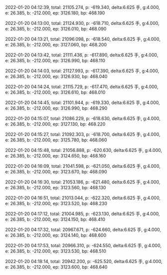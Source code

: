 2022-01-20 04:12:39, total: 21105.274, p: -619.340, delta:6.625 手, g:4.000, e: 26.385, b: -212.000, ep: 3126.180, bp: 468.190

2022-01-20 04:13:00, total: 21124.930, p: -618.710, delta:6.625 手, g:4.000, e: 26.385, b: -212.000, ep: 3126.010, bp: 468.090

2022-01-20 04:13:21, total: 21096.098, p: -618.540, delta:6.625 手, g:4.000, e: 26.385, b: -212.000, ep: 3127.060, bp: 468.200

2022-01-20 04:13:42, total: 21111.436, p: -617.890, delta:6.625 手, g:4.000, e: 26.385, b: -212.000, ep: 3126.990, bp: 468.110

2022-01-20 04:14:03, total: 21127.993, p: -617.390, delta:6.625 手, g:4.000, e: 26.385, b: -212.000, ep: 3126.930, bp: 468.040

2022-01-20 04:14:24, total: 21115.729, p: -617.470, delta:6.625 手, g:4.000, e: 26.385, b: -212.000, ep: 3126.610, bp: 468.010

2022-01-20 04:14:45, total: 21101.944, p: -619.330, delta:6.625 手, g:4.000, e: 26.385, b: -212.000, ep: 3126.990, bp: 468.290

2022-01-20 04:15:07, total: 21086.229, p: -618.630, delta:6.625 手, g:4.000, e: 26.385, b: -212.000, ep: 3127.130, bp: 468.220

2022-01-20 04:15:27, total: 21092.303, p: -618.700, delta:6.625 手, g:4.000, e: 26.385, b: -212.000, ep: 3125.780, bp: 468.060

2022-01-20 04:15:48, total: 21056.888, p: -620.630, delta:6.625 手, g:4.000, e: 26.385, b: -212.000, ep: 3124.650, bp: 468.160

2022-01-20 04:16:09, total: 21041.598, p: -621.050, delta:6.625 手, g:4.000, e: 26.385, b: -212.000, ep: 3123.670, bp: 468.090

2022-01-20 04:16:30, total: 21053.186, p: -621.480, delta:6.625 手, g:4.000, e: 26.385, b: -212.000, ep: 3123.560, bp: 468.130

2022-01-20 04:16:51, total: 21013.044, p: -622.320, delta:6.625 手, g:4.000, e: 26.385, b: -212.000, ep: 3123.520, bp: 468.230

2022-01-20 04:17:12, total: 21004.985, p: -623.130, delta:6.625 手, g:4.000, e: 26.385, b: -212.000, ep: 3124.150, bp: 468.410

2022-01-20 04:17:32, total: 20967.671, p: -624.660, delta:6.625 手, g:4.000, e: 26.385, b: -212.000, ep: 3124.140, bp: 468.600

2022-01-20 04:17:53, total: 20966.310, p: -624.550, delta:6.625 手, g:4.000, e: 26.385, b: -212.000, ep: 3123.530, bp: 468.510

2022-01-20 04:18:14, total: 20942.200, p: -625.520, delta:6.625 手, g:4.000, e: 26.385, b: -212.000, ep: 3123.600, bp: 468.640